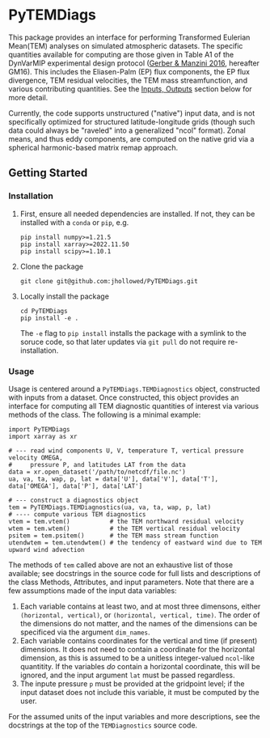 # PyTEMDiags

This package provides an interface for performing Transformed Eulerian Mean(TEM) analyses on simulated atmospheric datasets. The specific quantities available for computing are those given in Table A1 of the DynVarMIP experimental design protocol ([Gerber & Manzini 2016](https://gmd.copernicus.org/articles/9/3413/2016/), hereafter GM16). This includes the Eliasen-Palm (EP) flux components, the EP flux divergence, TEM residual velocities, the TEM mass streamfunction, and various contributing quantities. See the [Inputs, Outputs](#io) section below for more detail.

Currently, the code supports unstructured ("native") input data, and is not specifically optimized for structured latitude-longitude grids (though such data could always be "raveled" into a generalized "ncol" format). Zonal means, and thus eddy components, are computed on the native grid via a spherical harmonic-based matrix remap approach.

## Getting Started

### Installation

1. First, ensure all needed dependencies are installed. If not, they can be installed with a `conda` or `pip`, e.g.
   ```
   pip install numpy>=1.21.5
   pip install xarray>=2022.11.50
   pip install scipy>=1.10.1
   ```
2. Clone the package
   ```
   git clone git@github.com:jhollowed/PyTEMDiags.git
   ```
3. Locally install the package
   ```
   cd PyTEMDiags
   pip install -e .
   ```
   The `-e` flag to `pip install` installs the package with a symlink to the soruce code, so that later updates via `git pull` do not require re-installation.

### Usage
Usage is centered around a `PyTEMDiags.TEMDiagnostics` object, constructed with inputs from a dataset. Once constructed, this object provides an interface for computing all TEM diagnostic quantities of interest via various methods of the class. The following is a minimal example:
```
import PyTEMDiags
import xarray as xr

# --- read wind components U, V, temperature T, vertical pressure velocity OMEGA,
#     pressure P, and latitudes LAT from the data
data = xr.open_dataset('/path/to/netcdf/file.nc')
ua, va, ta, wap, p, lat = data['U'], data['V'], data['T'], data['OMEGA'], data['P'], data['LAT']

# --- construct a diagnostics object
tem = PyTEMDiags.TEMDiagnostics(ua, va, ta, wap, p, lat)
# ---- compute various TEM diagnostics
vtem = tem.vtem()           # the TEM northward residual velocity
wtem = tem.wtem()           # the TEM vertical residual velocity
psitem = tem.psitem()       # the TEM mass stream function
utendwtem = tem.utendwtem() # the tendency of eastward wind due to TEM upward wind advection
```
The methods of `tem` called above are not an exhaustive list of those available; see docstrings in the source code for full lists and descriptions of the class Methods, Attributes, and input parameters.
Note that there are a few assumptions made of the input data variables:
1. Each variable contains at least two, and at most three dimensons, either `(horizontal, vertical)`, or `(horizontal, vertical, time)`. The order of the dimensions do not matter, and the names of the dimensions can be specificed via the argument `dim_names`.
2. Each variable contains coordinates for the vertical and time (if present) dimensions. It does not need to contain a coordinate for the horizontal dimension, as this is assumed to be a unitless integer-valued `ncol`-like quantitity. If the variables *do* contain a horizontal coordinate, this will be ignored, and the input argument `lat` must be passed regardless.
3. The inpute pressure `p` must be provided at the gridpoint level; if the input dataset does not include this variable, it must be computed by the user.

For the assumed units of the input variables and more descriptions, see the docstrings at the top of the `TEMDiagnostics` source code.

